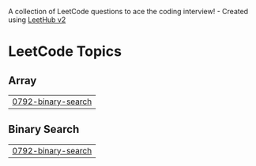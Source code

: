 A collection of LeetCode questions to ace the coding interview! - Created using [LeetHub v2](https://github.com/arunbhardwaj/LeetHub-2.0)
<!---LeetCode Topics Start-->
# LeetCode Topics
## Array
|  |
| ------- |
| [0792-binary-search](https://github.com/yashasvirpratap/LeetCode-DSA-Solutions/tree/master/0792-binary-search) |
## Binary Search
|  |
| ------- |
| [0792-binary-search](https://github.com/yashasvirpratap/LeetCode-DSA-Solutions/tree/master/0792-binary-search) |
<!---LeetCode Topics End-->